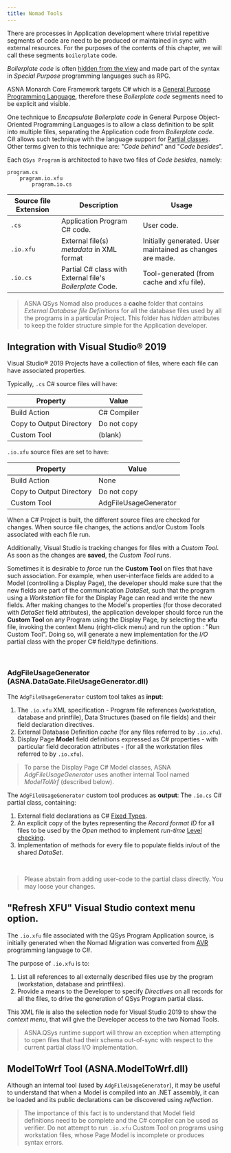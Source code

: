 ```yaml
---
title: Nomad Tools
---
```


There are processes in Application development where trivial repetitive segments of code are need to be produced or maintained in sync with external resources. For the purposes of the contents of this chapter, we will call these segments `boilerplate` code.

*Boilerplate code* is often [hidden from the view](/concepts/program-structure/rpg-language-support.html) and made part of the syntax in *Special Purpose* programming languages such as RPG.

ASNA Monarch Core Framework targets C# which is a [General Purpose Programming Language](https://en.wikipedia.org/wiki/General-purpose_programming_language), therefore these *Boilerplate code* segments need to be explicit and visible.

One technique to *Encapsulate Boilerplate code* in General Purpose Object-Oriented Programming Languages is to allow a class definition to be split into multiple files, separating the Application code from *Boilerplate code*. C# allows such technique with the language support for [Partial classes](https://docs.microsoft.com/en-us/dotnet/csharp/programming-guide/classes-and-structs/partial-classes-and-methods). Other terms given to this technique are: "*Code behind*" and "*Code besides*".

Each `QSys Program` is architected to have two files of *Code besides*, namely:

```
program.cs
    pragram.io.xfu
        pragram.io.cs
```

| Source file Extension | Description                         | Usage
| --------------------- | ----------------------------------- | ------ 
| `.cs`           | Application Program C# code.              | User code.
| `.io.xfu`       | External file(s) *metadata* in XML format | Initially generated. User maintained as changes are made.
| `.io.cs`        | Partial C# class with External file's *Boilerplate* Code. | Tool-generated (from cache and xfu file).


> ASNA QSys Nomad also produces a **cache** folder that contains *External Database file Definitions* for all the database files used by all the programs in a particular Project. This folder has *hidden* attributes to keep the folder structure simple for the Application developer.

## Integration with Visual Studio&reg; 2019

Visual Studio&reg; 2019 Projects have a collection of files, where each file can have associated properties.

Typically, `.cs` C# source files will have:

| Property                 | Value
| ------------------------ | --- 
| Build Action             | C# Compiler
| Copy to Output Directory | Do not copy
| Custom Tool              | (blank)

`.io.xfu` source files are set to have:

| Property                 | Value
| ------------------------ | --- 
| Build Action             | None
| Copy to Output Directory | Do not copy
| Custom Tool              | AdgFileUsageGenerator

When a C# Project is built, the different source files are checked for changes. When source file changes, the actions and/or Custom Tools associated with each file run.

Additionally, Visual Studio is tracking changes for files with a *Custom Tool*. As soon as the changes are **saved**, the *Custom Tool* runs.

Sometimes it is desirable to *force* run the **Custom Tool** on files that have such association. For example, when user-interface fields are added to a Model (controlling a Display Page), the developer should make sure that the new fields are part of the communication *DataSet*, such that the program using a *Workstation* file for the Display Page can read and write the new fields. After making changes to the Model's properties (for those decorated with *DataSet* field attributes), the application developer should force run the **Custom Tool** on any Program using the Display Page, by selecting the **xfu** file, invoking the context Menu (right-click menu) and run the option : "Run Custom Tool". Doing so, will generate a new implementation for the *I/O* partial class with the proper C# field/type definitions.

<br>

### AdgFileUsageGenerator (ASNA.DataGate.FileUsageGenerator.dll)

The `AdgFileUsageGenerator` custom tool takes as **input**:

1. The `.io.xfu` XML specification - Program file references (workstation, database and printfile), Data Structures (based on file fields) and their field declaration directives.
2. External Database Definition *cache* (for any files referred to by `.io.xfu`).
3. Display Page **Model** field definitions expressed as C# properties - with particular field decoration attributes - (for all the workstation files referred to by `.io.xfu`).

> To parse the Display Page C# Model classes, ASNA *AdgFileUsageGenerator* uses another internal Tool named *ModelToWrf* (described below).

The `AdgFileUsageGenerator` custom tool produces as **output**: The `.io.cs` C# partial class, containing:

1. External field declarations as C# [Fixed Types](https://asnaqsys.github.io/concepts/program-structure/qsys-fixedtypes).
2. An explicit copy of the bytes representing the *Record format ID* for all files to be used by the *Open* method to implement *run-time* [Level checking](https://www.ibm.com/docs/en/i/7.2?topic=files-level-checking).
3. Implementation of methods for every file to populate fields in/out of the shared *DataSet*.

<br>

> Please abstain from adding user-code to the partial class directly. You may loose your changes.

## "Refresh XFU" Visual Studio context menu option.

The `.io.xfu` file associated with the QSys Program Application source, is initially generated when the Nomad Migration was converted from [AVR](https://asna.com/us/products/visual-rpg) programming language to C#.

The purpose of `.io.xfu` is to:

1. List all references to all externally described files use by the program (workstation, database and printfiles).
2. Provide a means to the Developer to specify *Directives* on all records for all the files, to drive the generation of QSys Program partial class.

This XML file is also the selection node for Visual Studio 2019 to show the *context menu*, that will give the Developer access to the two Nomad Tools.

> ASNA.QSys runtime support will throw an exception when attempting to open files that had their schema out-of-sync with respect to the current partial class I/O implementation.

## ModelToWrf Tool (ASNA.ModelToWrf.dll)

Although an internal tool (used by `AdgFileUsageGenerator`), it may be useful to understand that when a Model is compiled into an .NET assembly, it can be loaded and its public declarations can be discovered using *reflection*.

> The importance of this fact is to understand that Model field definitions need to be complete and the C# compiler can be used as verifier. Do not attempt to run `.io.xfu` Custom Tool on programs using workstation files, whose Page Model is incomplete or produces syntax errors.